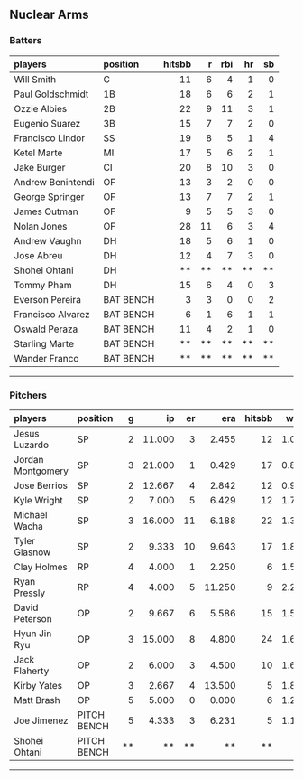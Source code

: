 ## Nuclear Arms

### Batters

 
|players           |position  | hitsbb|  r| rbi| hr| sb| 
|:-----------------|:---------|------:|--:|---:|--:|--:| 
|Will Smith        |C         |     11|  6|   4|  1|  0| 
|Paul Goldschmidt  |1B        |     18|  6|   6|  2|  1| 
|Ozzie Albies      |2B        |     22|  9|  11|  3|  1| 
|Eugenio Suarez    |3B        |     15|  7|   7|  2|  0| 
|Francisco Lindor  |SS        |     19|  8|   5|  1|  4| 
|Ketel Marte       |MI        |     17|  5|   6|  2|  1| 
|Jake Burger       |CI        |     20|  8|  10|  3|  0| 
|Andrew Benintendi |OF        |     13|  3|   2|  0|  0| 
|George Springer   |OF        |     13|  7|   7|  2|  1| 
|James Outman      |OF        |      9|  5|   5|  3|  0| 
|Nolan Jones       |OF        |     28| 11|   6|  3|  4| 
|Andrew Vaughn     |DH        |     18|  5|   6|  1|  0| 
|Jose Abreu        |DH        |     12|  4|   7|  3|  0| 
|Shohei Ohtani     |DH        |     **| **|  **| **| **| 
|Tommy Pham        |DH        |     15|  6|   4|  0|  3| 
|Everson Pereira   |BAT BENCH |      3|  3|   0|  0|  2| 
|Francisco Alvarez |BAT BENCH |      6|  1|   6|  1|  1| 
|Oswald Peraza     |BAT BENCH |     11|  4|   2|  1|  0| 
|Starling Marte    |BAT BENCH |     **| **|  **| **| **| 
|Wander Franco     |BAT BENCH |     **| **|  **| **| **| 


* * *

### Pitchers

 
|players           |position    |  g|     ip| er|    era| hitsbb|  whip| so|  w| sv| 
|:-----------------|:-----------|--:|------:|--:|------:|------:|-----:|--:|--:|--:| 
|Jesus Luzardo     |SP          |  2| 11.000|  3|  2.455|     12| 1.091| 12|  1|  0| 
|Jordan Montgomery |SP          |  3| 21.000|  1|  0.429|     17| 0.810| 17|  2|  0| 
|Jose Berrios      |SP          |  2| 12.667|  4|  2.842|     12| 0.947| 14|  1|  0| 
|Kyle Wright       |SP          |  2|  7.000|  5|  6.429|     12| 1.714|  7|  0|  0| 
|Michael Wacha     |SP          |  3| 16.000| 11|  6.188|     22| 1.375| 15|  2|  0| 
|Tyler Glasnow     |SP          |  2|  9.333| 10|  9.643|     17| 1.821| 11|  0|  0| 
|Clay Holmes       |RP          |  4|  4.000|  1|  2.250|      6| 1.500|  2|  0|  3| 
|Ryan Pressly      |RP          |  4|  4.000|  5| 11.250|      9| 2.250|  5|  1|  0| 
|David Peterson    |OP          |  2|  9.667|  6|  5.586|     15| 1.552| 17|  0|  0| 
|Hyun Jin Ryu      |OP          |  3| 15.000|  8|  4.800|     24| 1.600|  9|  0|  0| 
|Jack Flaherty     |OP          |  2|  6.000|  3|  4.500|     10| 1.667|  8|  0|  0| 
|Kirby Yates       |OP          |  3|  2.667|  4| 13.500|      5| 1.875|  4|  0|  1| 
|Matt Brash        |OP          |  5|  5.000|  0|  0.000|      6| 1.200|  6|  0|  0| 
|Joe Jimenez       |PITCH BENCH |  5|  4.333|  3|  6.231|      5| 1.154|  6|  0|  0| 
|Shohei Ohtani     |PITCH BENCH | **|     **| **|     **|     **|    **| **| **| **| 


* * *


